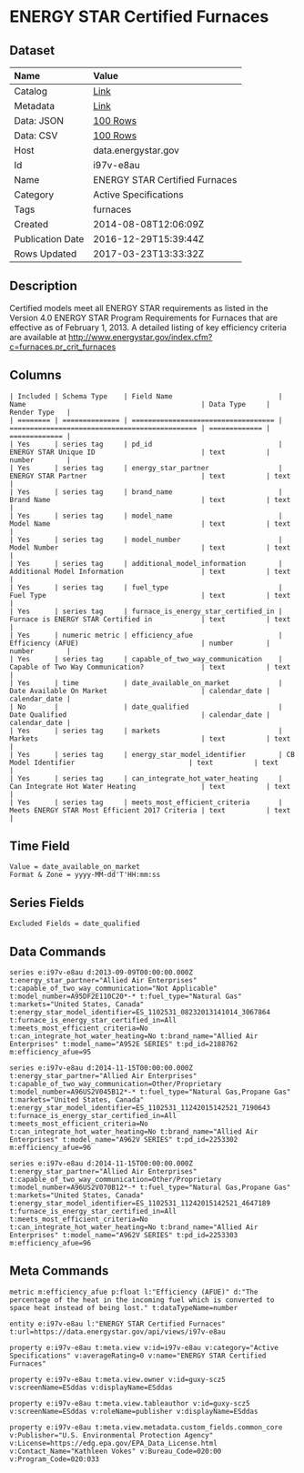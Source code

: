 # ENERGY STAR Certified Furnaces

## Dataset

| Name | Value |
| :--- | :---- |
| Catalog | [Link](https://catalog.data.gov/dataset/energy-star-certified-furnaces) |
| Metadata | [Link](https://data.energystar.gov/api/views/i97v-e8au) |
| Data: JSON | [100 Rows](https://data.energystar.gov/api/views/i97v-e8au/rows.json?max_rows=100) |
| Data: CSV | [100 Rows](https://data.energystar.gov/api/views/i97v-e8au/rows.csv?max_rows=100) |
| Host | data.energystar.gov |
| Id | i97v-e8au |
| Name | ENERGY STAR Certified Furnaces |
| Category | Active Specifications |
| Tags | furnaces |
| Created | 2014-08-08T12:06:09Z |
| Publication Date | 2016-12-29T15:39:44Z |
| Rows Updated | 2017-03-23T13:33:32Z |

## Description

Certified models meet all ENERGY STAR requirements as listed in the Version 4.0 ENERGY STAR Program Requirements for Furnaces that are effective as of February 1, 2013. A detailed listing of key efficiency criteria are available at http://www.energystar.gov/index.cfm?c=furnaces.pr_crit_furnaces

## Columns

```ls
| Included | Schema Type    | Field Name                          | Name                                           | Data Type     | Render Type   |
| ======== | ============== | =================================== | ============================================== | ============= | ============= |
| Yes      | series tag     | pd_id                               | ENERGY STAR Unique ID                          | text          | number        |
| Yes      | series tag     | energy_star_partner                 | ENERGY STAR Partner                            | text          | text          |
| Yes      | series tag     | brand_name                          | Brand Name                                     | text          | text          |
| Yes      | series tag     | model_name                          | Model Name                                     | text          | text          |
| Yes      | series tag     | model_number                        | Model Number                                   | text          | text          |
| Yes      | series tag     | additional_model_information        | Additional Model Information                   | text          | text          |
| Yes      | series tag     | fuel_type                           | Fuel Type                                      | text          | text          |
| Yes      | series tag     | furnace_is_energy_star_certified_in | Furnace is ENERGY STAR Certified in            | text          | text          |
| Yes      | numeric metric | efficiency_afue                     | Efficiency (AFUE)                              | number        | number        |
| Yes      | series tag     | capable_of_two_way_communication    | Capable of Two Way Communication?              | text          | text          |
| Yes      | time           | date_available_on_market            | Date Available On Market                       | calendar_date | calendar_date |
| No       |                | date_qualified                      | Date Qualified                                 | calendar_date | calendar_date |
| Yes      | series tag     | markets                             | Markets                                        | text          | text          |
| Yes      | series tag     | energy_star_model_identifier        | CB Model Identifier                            | text          | text          |
| Yes      | series tag     | can_integrate_hot_water_heating     | Can Integrate Hot Water Heating                | text          | text          |
| Yes      | series tag     | meets_most_efficient_criteria       | Meets ENERGY STAR Most Efficient 2017 Criteria | text          | text          |
```

## Time Field

```ls
Value = date_available_on_market
Format & Zone = yyyy-MM-dd'T'HH:mm:ss
```

## Series Fields

```ls
Excluded Fields = date_qualified
```

## Data Commands

```ls
series e:i97v-e8au d:2013-09-09T00:00:00.000Z t:energy_star_partner="Allied Air Enterprises" t:capable_of_two_way_communication="Not Applicable" t:model_number=A95DF2E110C20*-* t:fuel_type="Natural Gas" t:markets="United States, Canada" t:energy_star_model_identifier=ES_1102531_08232013141014_3067864 t:furnace_is_energy_star_certified_in=All t:meets_most_efficient_criteria=No t:can_integrate_hot_water_heating=No t:brand_name="Allied Air Enterprises" t:model_name="A952E SERIES" t:pd_id=2188762 m:efficiency_afue=95

series e:i97v-e8au d:2014-11-15T00:00:00.000Z t:energy_star_partner="Allied Air Enterprises" t:capable_of_two_way_communication=Other/Proprietary t:model_number=A96US2V045B12*-* t:fuel_type="Natural Gas,Propane Gas" t:markets="United States, Canada" t:energy_star_model_identifier=ES_1102531_11242015142521_7190643 t:furnace_is_energy_star_certified_in=All t:meets_most_efficient_criteria=No t:can_integrate_hot_water_heating=No t:brand_name="Allied Air Enterprises" t:model_name="A962V SERIES" t:pd_id=2253302 m:efficiency_afue=96

series e:i97v-e8au d:2014-11-15T00:00:00.000Z t:energy_star_partner="Allied Air Enterprises" t:capable_of_two_way_communication=Other/Proprietary t:model_number=A96US2V070B12*-* t:fuel_type="Natural Gas,Propane Gas" t:markets="United States, Canada" t:energy_star_model_identifier=ES_1102531_11242015142521_4647189 t:furnace_is_energy_star_certified_in=All t:meets_most_efficient_criteria=No t:can_integrate_hot_water_heating=No t:brand_name="Allied Air Enterprises" t:model_name="A962V SERIES" t:pd_id=2253303 m:efficiency_afue=96
```

## Meta Commands

```ls
metric m:efficiency_afue p:float l:"Efficiency (AFUE)" d:"The percentage of the heat in the incoming fuel which is converted to space heat instead of being lost." t:dataTypeName=number

entity e:i97v-e8au l:"ENERGY STAR Certified Furnaces" t:url=https://data.energystar.gov/api/views/i97v-e8au

property e:i97v-e8au t:meta.view v:id=i97v-e8au v:category="Active Specifications" v:averageRating=0 v:name="ENERGY STAR Certified Furnaces"

property e:i97v-e8au t:meta.view.owner v:id=guxy-scz5 v:screenName=ESddas v:displayName=ESddas

property e:i97v-e8au t:meta.view.tableauthor v:id=guxy-scz5 v:screenName=ESddas v:roleName=publisher v:displayName=ESddas

property e:i97v-e8au t:meta.view.metadata.custom_fields.common_core v:Publisher="U.S. Environmental Protection Agency" v:License=https://edg.epa.gov/EPA_Data_License.html v:Contact_Name="Kathleen Vokes" v:Bureau_Code=020:00 v:Program_Code=020:033
```